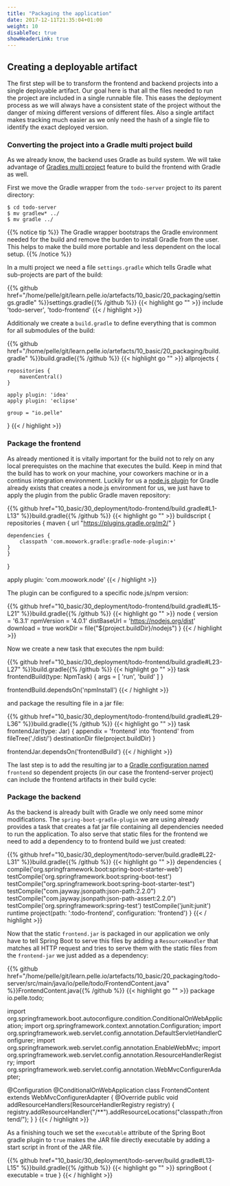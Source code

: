 ```yaml
---
title: "Packaging the application"
date: 2017-12-11T21:35:04+01:00
weight: 10
disableToc: true
showHeaderLink: true 
---
```


## Creating a deployable artifact

The first step will be to transform the frontend and backend projects into a single deployable artifact. Our goal here is that all the files needed to run the project are included in a single runnable file. This eases the deployment process as we will always have a consistent state of the project without the danger of mixing different versions of different files.
Also a single artifact makes tracking much easier as we only need the hash of a single file to identify the exact deployed version.

### Converting the project into a Gradle multi project build

As we already know, the backend uses Gradle as build system. We will take advantage of [Gradles multi project](  https://docs.gradle.org/current/userguide/multi_project_builds.html) feature to build the frontend with Gradle as well.

First we move the Gradle wrapper from the `todo-server` project to its parent directory:

```
$ cd todo-server
$ mv gradlew* ../
$ mv gradle ../
```

{{% notice tip %}}
The Gradle wrapper bootstraps the Gradle environment needed for the build and remove the burden to install Gradle from the user. This helps to make the build more portable and less dependent on the local setup.
{{% /notice %}}

In a multi project we need a file `settings.gradle` which tells Gradle what sub-projects are part of the build:

<!-- file:10_basic/20_packaging/settings.gradle -->
{{% github href="/home/pelle/git/learn.pelle.io/artefacts/10_basic/20_packaging/settings.gradle" %}}settings.gradle{{% /github %}}
{{< highlight go "" >}}
include 'todo-server', 'todo-frontend'
{{< / highlight >}}
<!-- /file:10_basic/20_packaging/settings.gradle -->

Additionaly we create a `build.gradle` to define everything that is common for all submodules of the build:

<!-- file:10_basic/20_packaging/build.gradle -->
{{% github href="/home/pelle/git/learn.pelle.io/artefacts/10_basic/20_packaging/build.gradle" %}}build.gradle{{% /github %}}
{{< highlight go "" >}}
allprojects {

    repositories {
        mavenCentral()
    }

    apply plugin: 'idea'
    apply plugin: 'eclipse'

    group = "io.pelle"
}
{{< / highlight >}}
<!-- /file:10_basic/20_packaging/build.gradle -->


### Package the frontend
As already mentioned it is vitally important for the build not to rely on any local prerequistes on the machine that executes the build. Keep in mind that the build has to work on your machine, your coworkers machine or in a continus integration environment. Luckily for us a [node.js plugin](https://github.com/srs/gradle-node-plugin) for Gradle already exists that creates a node.js environment for us, we just have to apply the plugin from the public Gradle maven repository:

<!-- snippet:frontend_nodejs_plugin_dependency -->
{{% github href="10_basic/30_deployment/todo-frontend/build.gradle#L1-L13" %}}build.gradle{{% /github %}}
{{< highlight go "" >}}
buildscript {
	repositories {
		maven {
			url "https://plugins.gradle.org/m2/"
		}

  	dependencies {
	    classpath 'com.moowork.gradle:gradle-node-plugin:+'
    }
	}
}

apply plugin: 'com.moowork.node'
{{< / highlight >}}
<!-- /snippet:frontend_nodejs_plugin_dependency -->

The plugin can be configured to a specific node.js/npm version:

<!-- snippet:frontend_nodejs_plugin_configuration -->
{{% github href="10_basic/30_deployment/todo-frontend/build.gradle#L15-L21" %}}build.gradle{{% /github %}}
{{< highlight go "" >}}
node {
  version = '6.3.1'
  npmVersion = '4.0.1'
  distBaseUrl = 'https://nodejs.org/dist'
  download = true
  workDir = file("${project.buildDir}/nodejs")
}
{{< / highlight >}}
<!-- /snippet:frontend_nodejs_plugin_configuration -->

Now we create a new task that executes the npm build:

<!-- snippet:frontend_nodejs_build -->
{{% github href="10_basic/30_deployment/todo-frontend/build.gradle#L23-L27" %}}build.gradle{{% /github %}}
{{< highlight go "" >}}
task frontendBuild(type: NpmTask) {
	args = [ 'run', 'build' ]
}

frontendBuild.dependsOn('npmInstall')
{{< / highlight >}}
<!-- /snippet:frontend_nodejs_build -->

and package the resulting file in a jar file:

<!-- snippet:frontend_nodejs_jar -->
{{% github href="10_basic/30_deployment/todo-frontend/build.gradle#L29-L36" %}}build.gradle{{% /github %}}
{{< highlight go "" >}}
task frontendJar(type: Jar) {
 	appendix = 'frontend'
 	into 'frontend'
 	from fileTree('./dist/')
 	destinationDir file(project.buildDir)
}

frontendJar.dependsOn('frontendBuild')
{{< / highlight >}}
<!-- /snippet:frontend_nodejs_jar -->

The last step is to add the resulting jar to a [Gradle configuration named](https://docs.gradle.org/current/userguide/dependency_management.html#sub:configurations) `frontend` so dependent projects (in our case the frontend-server project) can include the frontend artifacts in their build cycle:

<!-- snippet:frontend_nodejs_gradle_config -->
<!-- /sippet:frontend_nodejs_gradle_config -->

### Package the backend
As the backend is already built with Gradle we only need some minor modifications. The `spring-boot-gradle-plugin` we are using already provides a task that creates a fat jar file containing all dependencies needed to run the application. To also serve that static files for the frontend we need to add a dependency to to frontend build we just created:

<!-- snippet:frontend_backend_dependency -->
{{% github href="10_basic/30_deployment/todo-server/build.gradle#L22-L31" %}}build.gradle{{% /github %}}
{{< highlight go "" >}}
dependencies {
    compile('org.springframework.boot:spring-boot-starter-web')
    testCompile('org.springframework.boot:spring-boot-test')
    testCompile("org.springframework.boot:spring-boot-starter-test")
    testCompile("com.jayway.jsonpath:json-path:2.2.0")
    testCompile("com.jayway.jsonpath:json-path-assert:2.2.0")
    testCompile('org.springframework:spring-test')
    testCompile('junit:junit')
    runtime project(path: ':todo-frontend', configuration: 'frontend')
}
{{< / highlight >}}
<!-- /snippet:frontend_backend_dependency -->

Now that the static `frontend.jar` is packaged in our application we only have to tell Spring Boot to serve this files by adding a `ResourceHandler` that matches all HTTP request and tries to serve them with the static files from the `frontend-jar` we just added as a dependency:

<!-- file:10_basic/20_packaging/todo-server/src/main/java/io/pelle/todo/FrontendContent.java -->
{{% github href="/home/pelle/git/learn.pelle.io/artefacts/10_basic/20_packaging/todo-server/src/main/java/io/pelle/todo/FrontendContent.java" %}}FrontendContent.java{{% /github %}}
{{< highlight go "" >}}
package io.pelle.todo;

import org.springframework.boot.autoconfigure.condition.ConditionalOnWebApplication;
import org.springframework.context.annotation.Configuration;
import org.springframework.web.servlet.config.annotation.DefaultServletHandlerConfigurer;
import org.springframework.web.servlet.config.annotation.EnableWebMvc;
import org.springframework.web.servlet.config.annotation.ResourceHandlerRegistry;
import org.springframework.web.servlet.config.annotation.WebMvcConfigurerAdapter;

@Configuration
@ConditionalOnWebApplication
class FrontendContent extends WebMvcConfigurerAdapter {
  @Override
  public void addResourceHandlers(ResourceHandlerRegistry registry) {
    registry.addResourceHandler("/**").addResourceLocations("classpath:/frontend/");
  }
}
{{< / highlight >}}
<!-- /file:10_basic/20_packaging/todo-server/src/main/java/io/pelle/todo/FrontendContent.java -->

As a finishing touch we set the `executable` attribute of the Spring Boot gradle plugin to `true` makes the JAR file directly executable by adding a start script in front of the JAR file.

<!-- snippet:backend_executable -->
{{% github href="10_basic/30_deployment/todo-server/build.gradle#L13-L15" %}}build.gradle{{% /github %}}
{{< highlight go "" >}}
springBoot {
    executable = true
}
{{< / highlight >}}
<!-- /snippet:backend_executable -->
